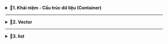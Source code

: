 <details>
<summary><b>📖1. Khái niệm - Cấu trúc dữ liệu (Container)</b></summary>

### 1.1. Khái niệm
-	**Standard Template Library (STL)** là một tập hợp các thư viện thiết kế để hỗ trợ lập trình tổng quát (generic programming). 
-	STL C++ cung cấp một tập hợp các **template classes** và **functions** để thực hiện nhiều loại **cấu trúc dữ liệu** và các **thuật toán** phổ biến. 
-	STL đã trở thành một phần quan trọng của ngôn ngữ C++ và làm cho việc lập trình trở nên mạnh mẽ, linh hoạt và hiệu quả.
-	Một số thành phần chính của STL:<br>
&nbsp;+ Containers (Cấu trúc dữ liệu).<br>
&nbsp;+ Iterators (Bộ lặp).<br>
&nbsp;+ Algorithms (Thuật toán).<br>
&nbsp;+ Functors & Lambda.<br>
### 1.2. Cấu trúc dữ liệu - Container
-	**Một container** là **một cấu trúc dữ liệu** chứa nhiều phần tử theo một cách cụ thể. 
-	STL cung cấp một số container tiêu biểu giúp lưu trữ và quản lý dữ liệu như:<br>
&nbsp;+ vector.<br>
&nbsp;+ list.<br>
&nbsp;+ map.<br>
&nbsp;+ array.<br>
&nbsp;+ stack.<br>
&nbsp;+ queue.<br>
&nbsp;+ deque.<br>
</details>
 
------------------------------------------------------------------------------------------------------------------------------------------------
<details>
<summary><b>📖2. Vector</b></summary>

-	**std::vector** là một **mảng động (dynamic array)** trong C++. Nó tự động quản lý bộ nhớ, có thể tăng kích thước khi thêm phần tử mới, và cho phép truy cập ngẫu nhiên như mảng thông thường.
-	Ví dụ:
```cpp
#include <iostream>
#include <vector>
using namespace std;
// vector là 1 class template
int main()
{
    /*
    Các cách khai báo
    Cách 1: Dựa vào kiểu dữ liệu truyền vào để xác định kiểu tổng quát bên trong
    Cách 2: vector<data_type> name;  // vector rỗng
    Cách 3: vector<data_type> name(size);  // size là số lượng phần tử khởi tạo và giá trị khởi tạo mặc định là 0
    Cách 4: vector<data_type> name(size, value);  // value: giá trị khởi tạo cho các phần tử
    Cách 5: vector<data_type> name = {1, 2, 3, 4, 5}; //chỉ định chi tiết từng phần tử
    */
   
    // Cách 3
    vector<int> v1(10);
    for (int i = 0; i < 10; i++)
    {
        cout << v1[i] << " ";
    }
    cout << endl;
    // Cách 4
    vector<int> v2(10, 2);
    for (int i = 0; i < 10; i++)
    {
        cout << v2[i] << " ";
    }
    cout << endl;
    // Cách 5
    vector<int> v3 = {1, 2, 3, 4, 5};
    for (int i = 0; i < 5; i++)
    {
        cout << v3[i] << " ";
    }
    cout << endl;
    return 0;
}
```
-	Một số method (hàm) của vector

|Hàm - Method|Chức năng|
|:------------------------:|:------------------------:|
|**at()**|Truy cập để đọc hoặc thay đổi giá trị phần tử của vector.|
|**size()**|Trả về kích thước của vector.|
|**resize()**|Thay đổi kích thước của vector.|
|**begin()**|Trả về một **iterator** trỏ đến địa chỉ phần tử **đầu tiên** của vector.|
|**end()**|Trả về một iterator trỏ đến địa chỉ **sau phần tử cuối cùng** của vector.|  
-	**iterator**: <br>

&nbsp;+ Hoạt động như 1 con trỏ **(Không phải con trỏ)** . Nó thao tác với địa chỉ và khi truy xuất giá trị cũng có dấu (*).<br>
&nbsp;+ Là 1 class lồng trong class vector 
-	Một số method liên quan đến thêm/xóa phần tử của vector:

 
|Hàm - Method|Chức năng|
|:------------------------:|:------------------------:|
|**push_back()**|Thêm phần tử vào vị trí cuối của vector.|
|**pop_back()**|Xóa phần tử ở vị trí cuối của vector.|
|**insert()**|Thêm phần tử vào vị trí bất kỳ.|
|**erase()**|Xóa phần tử ở vị trí bất kỳ hoặc xóa các phần tử trong phạm vi được chỉ định.|
|**clear()**|Xóa toàn bộ phần tử của vector.|   
- Ví dụ:
```cpp
#include <iostream>
#include <vector>
using namespace std;

// vector là 1 class template

int main()
{
    /*
    Các cách khai báo
    Cách 1: Dựa vào kiểu dữ liệu truyền vào để xác định kiểu tổng quát bên trong
    Cách 2: vector<data_type> name;  // vector rỗng
    Cách 3: vector<data_type> name(size);  // size là số lượng phần tử khởi tạo và giá trị khởi tạo mặc định là 0
    Cách 4: vector<data_type> name(size, value);  // value: giá trị khởi tạo cho các phần tử
    Cách 5: vector<data_type> name = {1, 2, 3, 4, 5}; //chỉ định chi tiết từng phần tử
    */
   
    // Cách 3
    vector<int> v1(10);

    for (int i = 0; i < 10; i++)
    {
        cout << v1[i] << " ";
    }
    cout << endl;

    // Cách 4
    vector<int> v2(10, 2);

    for (int i = 0; i < 10; i++)
    {
        cout << v2[i] << " ";
    }
    cout << endl;

    // Cách 5
    vector<int> v3 = {1, 2, 3, 4, 5};

    /*
        Giả sử vị trí các phần tử:
        1: 0x10 - 0x13
        2: 0x14 - 0x17
        .....
        5: 0x20 - 0x23

        hàm begin() -> trả về địa chỉ phần tử thứ 1: 0x10
        hàm end() -> trả về địa chỉ sau phần tử cuối: 0x24
    */

    v3.at(1) = 21;    //Thay đổi giá trị thứ 1

    v3.resize(10); // Thay đổi kích thước của vector và khởi tạo mặc định là 0

    /*
    Cách truy xuất dữ liệu từ mảng
    + Cách 1: Sử dụng hàm for
    + Cách 2: for cải tiến (range-based for loop)  //chỉ trong C++
    + Cách 3: Sử dụng iterator
    */

    //Cách 1: Sử dụng hàm for: chỉ định vị trí đầu và vị trí kết thúc
    for (int i = 0; i < v3.size(); i++)     // v3.size(): Trả về kích thước của vector.
    {
        cout << v3.at(i) << " ";    //v3.at(i): Đọc hoặc thay đổi giá trị thứ i
    }
    cout << endl;

    //Cách 2: for cải tiến (range-based for loop): khai báo 1 biến item để duyệt qua mọi phần tử
    for(const int item : v3)     
    {
        cout << item << " ";
    }
    cout << endl;

    // Thêm phần tử
    v3.push_back(100);
    v3.push_back(99);
    v3.insert(v3.begin()+1, 50); //v3.insert(địa chỉ vị trí cần thêm, value)

    //Xóa phần tử
    v3.pop_back();  // Xóa phần tử cuối
    v3.erase(v3.begin()); //v3.insert(địa chỉ vị trí cần xóa)
    v3.erase(v3.begin(), v3.begin()+3);  // Xóa 1 phạm vi

    //Cách 3: Sử dụng iterator thao tác với địa chỉ
    /*
        iterator: Hoạt động như 1 con trỏ (Không phải con trỏ). Nó thao tác với địa chỉ và khi truy xuất giá trị cũng có dấu (*).<br>
        iterator: Là 1 class lồng trong class vector
    */
   vector<int>::iterator it; // truy xuất class iterator trong class vector - it là đối tượng của iterator
   
   for(it = v3.begin(); it != v3.end(); it++)
   {
        cout << *it << " ";   // Giải tham chiếu để đọc giá trị
   }
   return 0;
}
```
</details>
 
------------------------------------------------------------------------------------------------------------------------------------------------
<details>
<summary><b>📖3. list</b></summary>
 
- **List** là một container trong STL của C++, triển khai dưới dạng **danh sách liên kết hai chiều**.
- Một số đặc điểm quan trọng của list:
&nbsp;+ **Truy cập tuần tự:** Truy cập các phần tử của list chỉ có thể thực hiện tuần tự, không hỗ trợ truy cập ngẫu nhiên.
&nbsp;+ **Hiệu suất chèn và xóa:** Chèn và xóa ở bất kỳ vị trí nào trong danh sách có hiệu suất tốt hơn so với vector. Điều này đặc biệt đúng khi thêm/xóa ở giữa danh sách.



